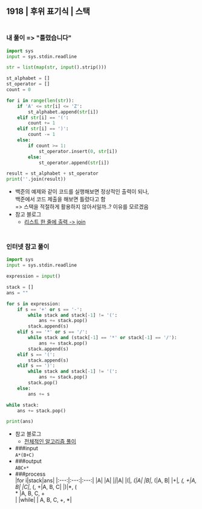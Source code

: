 ## 1918 | 후위 표기식 | 스택

### <br>내 풀이 => "틀렸습니다"
```python
import sys
input = sys.stdin.readline

str = list(map(str, input().strip()))

st_alphabet = []
st_operator = []
count = 0

for i in range(len(str)):
    if 'A' <= str[i] <= 'Z':
        st_alphabet.append(str[i])
    elif str[i] == '(':
        count += 1
    elif str[i] == ')':
        count -= 1
    else:
        if count >= 1:
            st_operator.insert(0, str[i])
        else:
            st_operator.append(str[i])

result = st_alphabet + st_operator
print(''.join(result))
```
+ 백준의 예제와 같이 코드를 실행해보면 정상적인 출력이 되나,    
  백준에서 코드 제출을 해보면 틀렸다고 함       
  => 스택을 적절하게 활용하지 않아서일까..? 이유를 모르겠음
+ 참고 블로그
    - [리스트 한 줄에 출력 -> join](https://noodle-dev.tistory.com/80)
  

### <br>인터넷 참고 풀이
```python
import sys
input = sys.stdin.readline

expression = input()

stack = []
ans = ""

for s in expression:
    if s == '+' or s == '-':
        while stack and stack[-1] != '(':
            ans += stack.pop()
        stack.append(s)
    elif s == '*' or s == '/':
        while stack and (stack[-1] == '*' or stack[-1] == '/'):
            ans += stack.pop()
        stack.append(s)
    elif s == '(':
        stack.append(s)
    elif s == ')':
        while stack and stack[-1] != '(':
            ans += stack.pop()
        stack.pop()
    else:
        ans += s

while stack:
    ans += stack.pop()

print(ans)
```
+ 참고 블로그
    - [전체적인 알고리즘 풀이](https://kyun2da.github.io/2021/05/13/postfix_notation/)
+ ###input<br>
  `A*(B+C)`
+ ###output<br>
   `ABC+*`
+ ###process<br>
  |for i|stack|ans|
  |:---:|:---:|:---:|
  |A| |A|
  |*|*|A|
  |(|*, (|A|
  |B|*, (|A, B|
  |+|*, (, +|A, B|
  |C|*, (, +|A, B, C|
  |)|*, ( <br> * |A, B, C, + <br>  |
  |while| | A, B, C, +, *|
